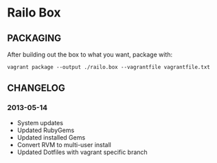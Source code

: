 # Railo Box

## PACKAGING
After building out the box to what you want, package with:

    vagrant package --output ./railo.box --vagrantfile vagrantfile.txt

## CHANGELOG

### 2013-05-14
- System updates
- Updated RubyGems
- Updated installed Gems
- Convert RVM to multi-user install
- Updated Dotfiles with vagrant specific branch
